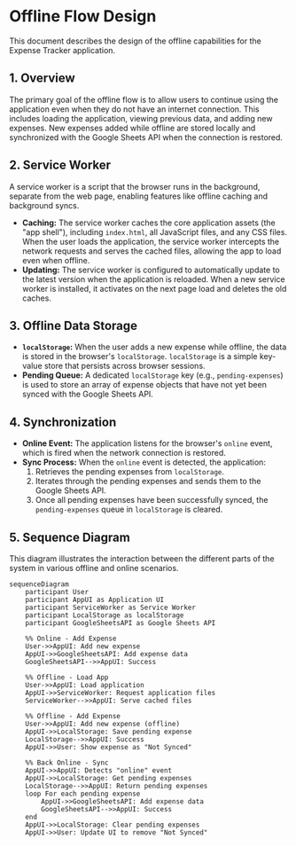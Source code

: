 # Offline Flow Design

This document describes the design of the offline capabilities for the Expense Tracker application.

## 1. Overview

The primary goal of the offline flow is to allow users to continue using the application even when they do not have an internet connection. This includes loading the application, viewing previous data, and adding new expenses. New expenses added while offline are stored locally and synchronized with the Google Sheets API when the connection is restored.

## 2. Service Worker

A service worker is a script that the browser runs in the background, separate from the web page, enabling features like offline caching and background syncs.

-   **Caching:** The service worker caches the core application assets (the "app shell"), including `index.html`, all JavaScript files, and any CSS files. When the user loads the application, the service worker intercepts the network requests and serves the cached files, allowing the app to load even when offline.
-   **Updating:** The service worker is configured to automatically update to the latest version when the application is reloaded. When a new service worker is installed, it activates on the next page load and deletes the old caches.

## 3. Offline Data Storage

-   **`localStorage`:** When the user adds a new expense while offline, the data is stored in the browser's `localStorage`. `localStorage` is a simple key-value store that persists across browser sessions.
-   **Pending Queue:** A dedicated `localStorage` key (e.g., `pending-expenses`) is used to store an array of expense objects that have not yet been synced with the Google Sheets API.

## 4. Synchronization

-   **Online Event:** The application listens for the browser's `online` event, which is fired when the network connection is restored.
-   **Sync Process:** When the `online` event is detected, the application:
    1.  Retrieves the pending expenses from `localStorage`.
    2.  Iterates through the pending expenses and sends them to the Google Sheets API.
    3.  Once all pending expenses have been successfully synced, the `pending-expenses` queue in `localStorage` is cleared.

## 5. Sequence Diagram

This diagram illustrates the interaction between the different parts of the system in various offline and online scenarios.

```mermaid
sequenceDiagram
    participant User
    participant AppUI as Application UI
    participant ServiceWorker as Service Worker
    participant LocalStorage as localStorage
    participant GoogleSheetsAPI as Google Sheets API

    %% Online - Add Expense
    User->>AppUI: Add new expense
    AppUI->>GoogleSheetsAPI: Add expense data
    GoogleSheetsAPI-->>AppUI: Success

    %% Offline - Load App
    User->>AppUI: Load application
    AppUI->>ServiceWorker: Request application files
    ServiceWorker-->>AppUI: Serve cached files

    %% Offline - Add Expense
    User->>AppUI: Add new expense (offline)
    AppUI->>LocalStorage: Save pending expense
    LocalStorage-->>AppUI: Success
    AppUI->>User: Show expense as "Not Synced"

    %% Back Online - Sync
    AppUI->>AppUI: Detects "online" event
    AppUI->>LocalStorage: Get pending expenses
    LocalStorage-->>AppUI: Return pending expenses
    loop For each pending expense
        AppUI->>GoogleSheetsAPI: Add expense data
        GoogleSheetsAPI-->>AppUI: Success
    end
    AppUI->>LocalStorage: Clear pending expenses
    AppUI->>User: Update UI to remove "Not Synced"
```
